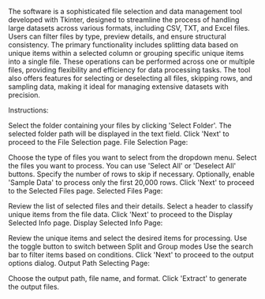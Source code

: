 The software is a sophisticated file selection and data management tool developed with Tkinter, designed to streamline the process of handling large datasets across various formats, including CSV, TXT, and Excel files. Users can filter files by type, preview details, and ensure structural consistency. The primary functionality includes splitting data based on unique items within a selected column or grouping specific unique items into a single file. These operations can be performed across one or multiple files, providing flexibility and efficiency for data processing tasks. The tool also offers features for selecting or deselecting all files, skipping rows, and sampling data, making it ideal for managing extensive datasets with precision.

Instructions:

Select the folder containing your files by clicking 'Select Folder'.
The selected folder path will be displayed in the text field.
Click 'Next' to proceed to the File Selection page.
File Selection Page:

Choose the type of files you want to select from the dropdown menu.
Select the files you want to process. You can use 'Select All' or 'Deselect All' buttons.
Specify the number of rows to skip if necessary.
Optionally, enable 'Sample Data' to process only the first 20,000 rows.
Click 'Next' to proceed to the Selected Files page.
Selected Files Page:

Review the list of selected files and their details.
Select a header to classify unique items from the file data.
Click 'Next' to proceed to the Display Selected Info page.
Display Selected Info Page:

Review the unique items and select the desired items for processing.
Use the toggle button to switch between Split and Group modes
Use the search bar to filter items based on conditions.
Click 'Next' to proceed to the output options dialog.
Output Path Selecting Page:

Choose the output path, file name, and format.
Click 'Extract' to generate the output files.
